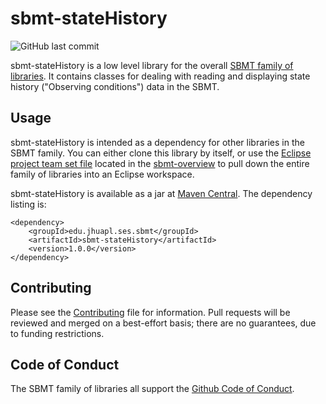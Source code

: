 # sbmt-stateHistory

![GitHub last commit](https://img.shields.io/github/last-commit/NASA-Planetary-Science/sbmt-stateHistory)

sbmt-stateHistory is a low level library for the overall [SBMT family of libraries](https://github.com/orgs/NASA-Planetary-Science/teams/sbmt/repositories). It contains classes for dealing with reading and displaying state history ("Observing conditions") data in the SBMT.

## Usage

sbmt-stateHistory is intended as a dependency for other libraries in the SBMT family.  You can either clone this library by itself, or use the [Eclipse project team set file](https://github.com/orgs/NASA-Planetary-Science/teams/sbmt/repositories/sbmt-overview/teamProjectSet.psf) located in the [sbmt-overview](https://github.com/orgs/NASA-Planetary-Science/teams/sbmt/repositories/sbmt-overview) to pull down the entire family of libraries into an Eclipse workspace.

sbmt-stateHistory is available as a jar at [Maven Central](https://central.sonatype.com/artifact/edu.jhuapl.ses/sbmt-stateHistory).  The dependency listing is:

```
<dependency>
    <groupId>edu.jhuapl.ses.sbmt</groupId>
    <artifactId>sbmt-stateHistory</artifactId>
    <version>1.0.0</version>
</dependency>
```


## Contributing

Please see the [Contributing](Contributing.md) file for information. Pull requests will be reviewed and merged on a best-effort basis; there are no guarantees, due to funding restrictions.

## Code of Conduct

The SBMT family of libraries all support the [Github Code of Conduct](https://docs.github.com/en/site-policy/github-terms/github-community-code-of-conduct).

